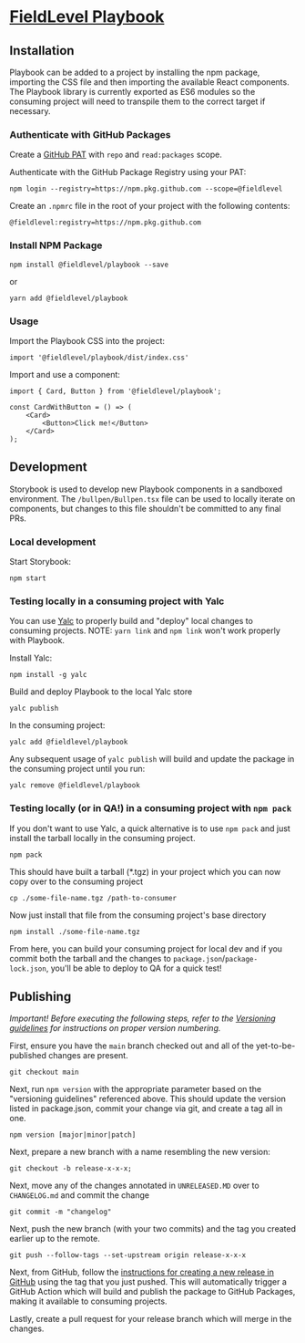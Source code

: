 # [FieldLevel Playbook](https://fieldlevel.design)

## **Installation**

Playbook can be added to a project by installing the npm package, importing the CSS file and then importing the available React components. The Playbook library is currently exported as ES6 modules so the consuming project will need to transpile them to the correct target if necessary.

### **Authenticate with GitHub Packages**

Create a [GitHub PAT](https://docs.github.com/en/authentication/keeping-your-account-and-data-secure/creating-a-personal-access-token) with `repo` and `read:packages` scope.

Authenticate with the GitHub Package Registry using your PAT:

```
npm login --registry=https://npm.pkg.github.com --scope=@fieldlevel
```

Create an `.npmrc` file in the root of your project with the following contents:

```
@fieldlevel:registry=https://npm.pkg.github.com
```

### **Install NPM Package**

```
npm install @fieldlevel/playbook --save
```

or

```
yarn add @fieldlevel/playbook
```

### **Usage**

Import the Playbook CSS into the project:

```
import '@fieldlevel/playbook/dist/index.css'
```

Import and use a component:

```
import { Card, Button } from '@fieldlevel/playbook';

const CardWithButton = () => (
    <Card>
        <Button>Click me!</Button>
    </Card>
);
```

## **Development**

Storybook is used to develop new Playbook components in a sandboxed environment. The `/bullpen/Bullpen.tsx` file can be used to locally iterate on components, but changes to this file shouldn't be committed to any final PRs.

### **Local development**

Start Storybook:

```
npm start
```

### **Testing locally in a consuming project with Yalc**

You can use [Yalc](https://github.com/whitecolor/yalc) to properly build and "deploy" local changes to consuming projects. NOTE: `yarn link` and `npm link` won't work properly with Playbook.

Install Yalc:

```
npm install -g yalc
```

Build and deploy Playbook to the local Yalc store

```
yalc publish
```

In the consuming project:

```
yalc add @fieldlevel/playbook
```

Any subsequent usage of `yalc publish` will build and update the package in the consuming project until you run:

```
yalc remove @fieldlevel/playbook
```

### **Testing locally (or in QA!) in a consuming project with `npm pack`**
If you don't want to use Yalc, a quick alternative is to use `npm pack` and just install the tarball locally in the consuming project.

```
npm pack
```

This should have built a tarball (*.tgz) in your project which you can now copy over to the consuming project

```
cp ./some-file-name.tgz /path-to-consumer
```

Now just install that file from the consuming project's base directory

```
npm install ./some-file-name.tgz
```

From here, you can build your consuming project for local dev and if you commit both the tarball and the changes to `package.json`/`package-lock.json`, you'll be able to deploy to QA for a quick test!

## **Publishing**

*Important! Before executing the following steps, refer to the [Versioning guidelines](VERSIONING.md) for instructions on proper version numbering.*

First, ensure you have the `main` branch checked out and all of the yet-to-be-published changes are present.

```
git checkout main
```

Next, run `npm version` with the appropriate parameter based on the "versioning guidelines" referenced above. This should update the version listed in package.json, commit your change via git, and create a tag all in one.

```
npm version [major|minor|patch]
```

Next, prepare a new branch with a name resembling the new version:

```
git checkout -b release-x-x-x;
```

Next, move any of the changes annotated in `UNRELEASED.MD` over to `CHANGELOG.md` and commit the change

```
git commit -m "changelog"
```

Next, push the new branch (with your two commits) and the tag you created earlier up to the remote.

```
git push --follow-tags --set-upstream origin release-x-x-x
```

Next, from GitHub, follow the [instructions for creating a new release in GitHub](https://docs.github.com/en/github/administering-a-repository/managing-releases-in-a-repository#creating-a-release) using the tag that you just pushed. This will automatically trigger a GitHub Action which will build and publish the package to GitHub Packages, making it available to consuming projects.

Lastly, create a pull request for your release branch which will merge in the changes.
